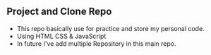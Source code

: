 ## Project and Clone Repo
- This repo basically use for practice and store my personal code.
- Using HTML CSS & JavaScript
- In future I've add multiple Repository in this main repo.
